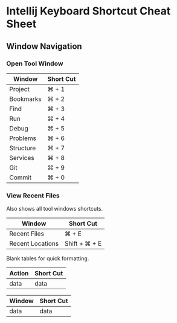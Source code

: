 # Intellij Keyboard Shortcut Cheat Sheet


## Window Navigation

### Open Tool Window

| Window  | Short Cut |
| -- | -- |
| Project | ⌘ + 1 |
| Bookmarks | ⌘ + 2 |
| Find | ⌘ + 3 |
| Run | ⌘ + 4 |
| Debug | ⌘ + 5 |
| Problems | ⌘ + 6 |
| Structure | ⌘ + 7 |
| Services | ⌘ + 8 |
| Git | ⌘ + 9 |
| Commit | ⌘ + 0 |

### View Recent Files

Also shows all tool windows shortcuts.

| Window  | Short Cut |
| --------  | -------- |
| Recent Files | ⌘ + E |
| Recent Locations | Shift + ⌘ + E |


Blank tables for quick formatting.

| Action | Short Cut |
| --- | -- |
| data | data |

| Window | Short Cut |
| -- | -- |
| data | data |
